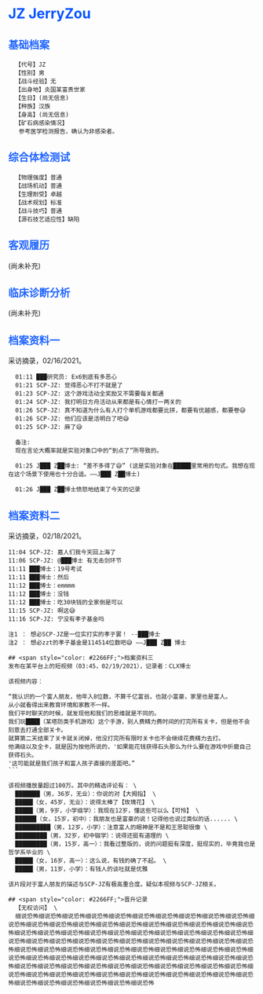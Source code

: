 # <span style="color: #0055FF;">JZ JerryZou
## <span style="color: #2266FF;">基础档案
```
  【代号】JZ
  【性别】男
  【战斗经验】无
  【出身地】炎国某富贵世家
  【生日】(尚无信息)
  【种族】汉族
  【身高】(尚无信息)
  【矿石病感染情况】
   参考医学检测报告，确认为非感染者。
```
## <span style="color: #2266FF;">综合体检测试
```
  【物理强度】普通
  【战场机动】普通
  【生理耐受】卓越
  【战术规划】标准
  【战斗技巧】普通
  【源石技艺适应性】缺陷
```
## <span style="color: #2266FF;">客观履历
  (尚未补充)
## <span style="color: #2266FF;">临床诊断分析
  (尚未补充)
## <span style="color: #2266FF;">档案资料一
  采访摘录，02/16/2021。
```
  01:11 ███研究员: Ex6到底有多恶心 
  01:21 SCP-JZ: 觉得恶心不打不就是了 
  01:23 SCP-JZ: 这个游戏活动全奖励又不需要每关都通 
  01:24 SCP-JZ: 我打明日方舟活动从来都是有心情打一两关的 
  01:26 SCP-JZ: 真不知道为什么有人打个单机游戏都要比拼，都要有优越感，都要卷😅 
  01:26 SCP-JZ: 他们应该是活明白了吧😅 
  01:25 SCP-JZ: 麻了😅 

  备注:
  现在言论大概率就是实验对象口中的“到点了”所导致的。

  01:25 J███ Z██博士: “差不多得了😅” (这是实验对象在█████里常用的句式。我想在现在这个场景下使用也十分合适。——J███ Z██博士)

  01:26 J███ Z██博士愤怒地结束了今天的记录
```
  ## <span style="color: #2266FF;">档案资料二
  采访摘录，02/18/2021。
  ```
  11:04 SCP-JZ: 嘉人们我今天回上海了
  11:06 SCP-JZ: @███博士 有无击剑环节
  11:11 ███博士：19号考试
  11:11 ███博士：然后
  11:12 ███博士：emmmm
  11:12 ███博士：没钱
  11:12 ███博士：吃30块钱的全家倒是可以
  11:15 SCP-JZ: 啊这😅 
  11:16 SCP-JZ: 宁没有孝子基金吗

  注1 ： 想必SCP-JZ是一位实打实的孝子罢！ --███博士
  注2 ： 想必zzt的孝子基金是114514位数吧😅 ——J███ Z██ 博士

## <span style="color: #2266FF;">档案资料三
  发布在某平台上的短视频（03:45，02/19/2021），记录者：CLX博士

  该视频内容：
```
    “我认识的一个富人朋友，他年入8位数，不算千亿富翁，也就小富豪，家里也是富人。 
    从小就看得出来教育环境和家教不一样。
    我们平时聊天的时候，就发现他和我们的思维就是不同的。
    我们玩████（某塔防类手机游戏）这个手游，别人费精力费时间的打完所有关卡，但是他不会刻意去打通全部关卡。
    就算第二天结束了关卡就关闭掉，他没打完所有限时关卡也不会继续花费精力去打。
    他满级以及全卡，就是因为按他所说的，'如果能花钱获得石头那么为什么要在游戏中折磨自己获得石头。
    '这可能就是我们孩子和富人孩子直接的差距吧。”
    ```

    该视频播放量超过100万。其中的精选评论有： \
      ███████（男，36岁，无业）：你说的对【大拇指】 \
      █████（女，45岁，无业）：说得太棒了【玫瑰花】 \
      █████（男，9岁，小学缀学）：我现在12岁，懂这些可以么【可怜】 \
      ██████（女，15岁，初中）：我朋友也是富豪的说！记得他也说过类似的话...... \
      ██████████（男，12岁，小学）：注意富人的眼神是不是和王思聪很像 \
      █████████（男，32岁，初中辍学）：说得还挺有道理的 \
      █████████（男，15岁，高一）：我看过整版的，说的问题挺有深度，挺现实的，毕竟我也是哲学系毕业的 \
      █████（女，16岁，高一）：这么说，有钱的确了不起。 \
      █████（男，11岁，小学）：有钱人的谈吐就是优雅 

    该片段对于富人朋友的描述与SCP-JZ有极高重合度。疑似本视频与SCP-JZ相关。
```
## <span style="color: #2266FF;">晋升记录 
  【无权访问】 \
  细说恐怖细说恐怖细说恐怖细说恐怖细说恐怖细说恐怖细说恐怖细说恐怖细说恐怖细说恐怖细说恐怖细说恐怖细说恐怖细说恐怖细说恐怖细说恐怖细说恐怖细说恐怖细说恐怖细说恐怖细说恐怖细说恐怖细说恐怖细说恐怖细说恐怖细说恐怖细说恐怖细说恐怖细说恐怖细说恐怖细说恐怖细说恐怖细说恐怖细说恐怖细说恐怖细说恐怖细说恐怖细说恐怖细说恐怖细说恐怖细说恐怖细说恐怖细说恐怖细说恐怖细说恐怖细说恐怖细说恐怖细说恐怖细说恐怖细说恐怖细说恐怖细说恐怖细说恐怖细说恐怖细说恐怖细说恐怖细说恐怖细说恐怖细说恐怖细说恐怖细说恐怖细说恐怖细说恐怖细说恐怖细说恐怖细说恐怖细说恐怖细说恐怖细说恐怖细说恐怖细说恐怖细说恐怖细说恐怖细说恐怖细说恐怖细说恐怖细说恐怖细说恐怖细说恐怖细说恐怖细说恐怖细说恐怖细说恐怖细说恐怖细说恐怖细说恐怖细说恐怖细说恐怖细说恐怖细说恐怖
